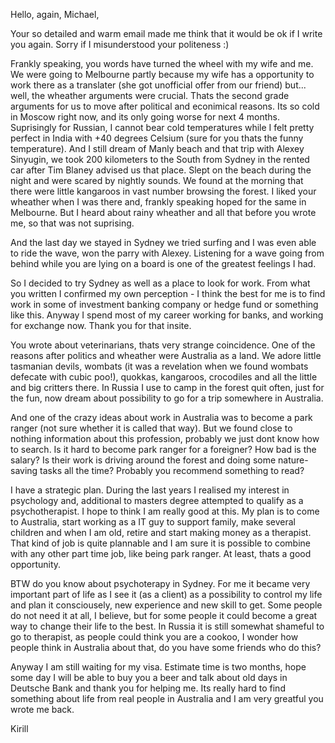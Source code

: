 Hello, again, Michael,

Your so detailed and warm email made me think that it would be ok if I write you again. Sorry if I misunderstood your politeness :)

Frankly speaking, you words have turned the wheel with my wife and me. We were going to Melbourne partly because my wife has a opportunity to work there as a translater (she got unofficial offer from our friend) but... well, the wheather arguments were crucial. Thats the second grade arguments for us to move after political and econimical reasons. Its so cold in Moscow right now, and its only going worse for next 4 months. Suprisingly for Russian, I cannot bear cold temperatures while I felt pretty perfect in India with +40 degrees Celsium (sure for you thats the funny temperature). And I still dream of Manly beach and that trip with Alexey Sinyugin, we took 200 kilometers to the South from Sydney in the rented car after Tim Blaney advised us that place. Slept on the beach during the night and were scared by nightly sounds. We found at the morning that there were little kangaroos in vast number browsing the forest. I liked your wheather when I was there and, frankly speaking hoped for the same in Melbourne. But I heard about rainy wheather and all that before you wrote me, so that was not suprising. 

And the last day we stayed in Sydney we tried surfing and I was even able to ride the wave, won the parry with Alexey. Listening for a wave going from behind while you are lying on a board is one of the greatest feelings I had.

So I decided to try Sydney as well as a place to look for work. From what you written I confirmed my own perception - I think the best for me is to find work in some of investment banking company or hedge fund or something like this. Anyway I spend most of my career working for banks, and working for exchange now. Thank you for that insite.

You wrote about veterinarians, thats very strange coincidence. One of the reasons after politics and wheather were Australia as a land. We adore little tasmanian devils, wombats (it was a revelation when we found wombats defecate with cubic poo!), quokkas, kangaroos, crocodiles and all the little and big critters there. In Russia I use to camp in the forest quit often, just for the fun, now dream about possibility to go for a trip somewhere in Australia.

And one of the crazy ideas about work in Australia was to become a park ranger (not sure whether it is called that way). But we found close to nothing information about this profession, probably we just dont know how to search. Is it hard to become park ranger for a foreigner? How bad is the salary? Is their work is driving around the forest and doing some nature-saving tasks all the time? Probably you recommend something to read?

I have a strategic plan. During the last years I realised my interest in psychology and, additional to masters degree attempted to qualify as a psychotherapist. I hope to think I am really good at this. My plan is to come to Australia, start working as a IT guy to support family, make several children and when I am old, retire and start making money as a therapist. That kind of job is quite plannable and I am sure it is possible to combine with any other part time job, like being park ranger. At least, thats a good opportunity.

BTW do you know about psychoterapy in Sydney. For me it became very important part of life as I see it (as a client) as a possibility to control my life and plan it consciousely, new experience and new skill to get. Some people do not need it at all, I believe, but for some people it could become a great way to change their life to the best. In Russia it is still somewhat shameful to go to therapist, as people could think you are a cookoo, I wonder how people think in Australia about that, do you have some friends who do this?

Anyway I am still waiting for my visa. Estimate time is two months, hope some day I will be able to buy you a beer and talk about old days in Deutsche Bank and thank you for helping me. Its really hard to find something about life from real people in Australia and I am very greatful you wrote me back.

Kirill




